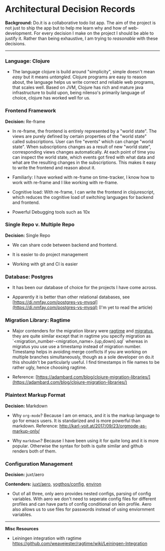 # Architectural Decision Records

**Background:** Do.it is a collaborative todo list app. The aim of the
project is not just to ship the app but to help me learn why and how of
web-development. For every decision I make on the project I should be
able to justify it. Rather than being exhaustive, I am trying to
*reasonable* with these decisions.

---

### **Language**: Clojure

-   The language clojure is build around "simplicity", simple doesn't
     mean *easy* but it means *untangled*. Clojure programs are easy to
     reason about, the language helps us write correct and reliable web
     programs, that scales well. Based on JVM, Clojure has rich and
     mature java infrastructure to build upon, being nilenso's
     primarily language of choice, clojure has worked well for us.

### **Frontend Framework**

**Decision:** Re-frame

-   In re-frame, the frontend is entirely represented by a "world
     state". The views are purely defined by certain properties of the
     "world state" called subscriptions. User can fire "events" which
     can change "world state". When subscriptions changes as a result
     of new "world state", corresponding views changes automatically.
     At each point of time you can inspect the world state, which
     events got fired with what data and what are the resulting changes
     in the subscriptions. This makes it easy to write the frontend and
     reason about it.

-   Familiarly: I have worked with re-frame on time-tracker, I know how
     to work with re-frame and I like working with re-frame.

-   Cognitive load: With re-frame, I can write the frontend in
     clojurescript, which reduces the cognitive load of switching
     languages for backend and frontend.

-   Powerful Debugging tools such as 10x

### **Single Repo v. Multiple Repo**

**Decision:** Single Repo

-   We can share code between backend and frontend.

-   It is easier to do project management

-   Working with git and CI is easier

### **Database:** Postgres

-   It has been our database of choice for the projects I have come
    across.

-   Apparently it is better than other relational databases, see
     [https://di.nmfay.com/postgres-vs-mysql](https://di.nmfay.com/postgres-vs-mysql)
     (I'm yet to read the article)

### **Migration Library:** Ragtime

-   Major contenders for the migration library were
     [ragtime](https://github.com/weavejester/ragtime)
     and [migratus](https://github.com/yogthos/migratus),
     they are quite similar except that in ragtime you specify
     migration as
     \`\<migration\_number\-\<migration\_name\>.{up,down}.sql\`
     whereas in migratus you use use a timestamp instead of migration
     number. Timestamp helps in avoiding merge conflicts if you are
     working on multiple branches simultaneously, though as a sole
     developer on do.it this shouldn't be particularly useful. I find
     timestamps in file names to be rather ugly, hence choosing
     ragtime.

-   Reference:
     [https://adambard.com/blog/clojure-migration-libraries/](https://adambard.com/blog/clojure-migration-libraries/)

### Plaintext Markup Format

**Decision:** Markdown

- Why `org-mode`? Because I am on emacs, and it is the markup language to go for emacs users. It is standarized and is more powerful than markdown. Reference: http://karl-voit.at/2017/09/23/orgmode-as-markup-only/

- Why `markdown`? Because I have been using it for quite long and it is more popular. Otherwise the syntax for both is quite similar and github renders both of them.

### Configuration Management

**Decision:** juxt/aero

**Contenders:** [juxt/aero](https://github.com/juxt/aero), [yogthos/config](https://github.com/yogthos/config), [environ](https://github.com/weavejester/environ)

- Out of all three, only aero provides nested configs, parsing of config variables. With aero we don't need to seperate config files for different profiles and can have parts of config conditional on lein profile. Aero also allows us to use files for passwords instead of using enviornment variables.


---

**Misc Resources**

-   Leiningen integration with ragtime
     https://github.com/weavejester/ragtime/wiki/Leiningen-Integration
